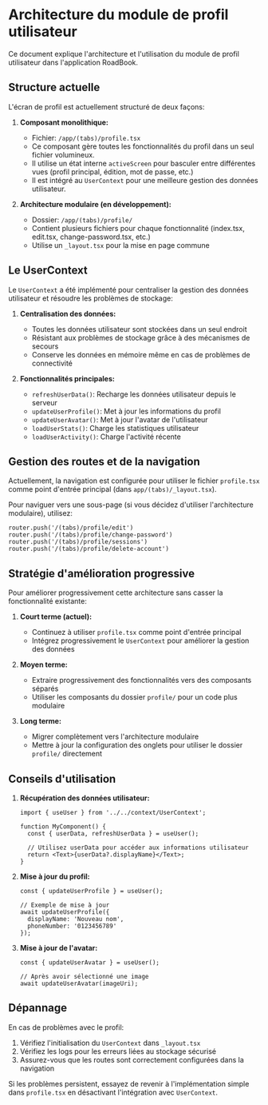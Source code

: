 # Architecture du module de profil utilisateur

Ce document explique l'architecture et l'utilisation du module de profil utilisateur dans l'application RoadBook.

## Structure actuelle

L'écran de profil est actuellement structuré de deux façons:

1. **Composant monolithique:** 
   - Fichier: `/app/(tabs)/profile.tsx`
   - Ce composant gère toutes les fonctionnalités du profil dans un seul fichier volumineux.
   - Il utilise un état interne `activeScreen` pour basculer entre différentes vues (profil principal, édition, mot de passe, etc.)
   - Il est intégré au `UserContext` pour une meilleure gestion des données utilisateur.

2. **Architecture modulaire (en développement):**
   - Dossier: `/app/(tabs)/profile/`
   - Contient plusieurs fichiers pour chaque fonctionnalité (index.tsx, edit.tsx, change-password.tsx, etc.)
   - Utilise un `_layout.tsx` pour la mise en page commune

## Le UserContext

Le `UserContext` a été implémenté pour centraliser la gestion des données utilisateur et résoudre les problèmes de stockage:

1. **Centralisation des données:**
   - Toutes les données utilisateur sont stockées dans un seul endroit
   - Résistant aux problèmes de stockage grâce à des mécanismes de secours
   - Conserve les données en mémoire même en cas de problèmes de connectivité

2. **Fonctionnalités principales:**
   - `refreshUserData()`: Recharge les données utilisateur depuis le serveur
   - `updateUserProfile()`: Met à jour les informations du profil
   - `updateUserAvatar()`: Met à jour l'avatar de l'utilisateur
   - `loadUserStats()`: Charge les statistiques utilisateur
   - `loadUserActivity()`: Charge l'activité récente

## Gestion des routes et de la navigation

Actuellement, la navigation est configurée pour utiliser le fichier `profile.tsx` comme point d'entrée principal (dans `app/(tabs)/_layout.tsx`).

Pour naviguer vers une sous-page (si vous décidez d'utiliser l'architecture modulaire), utilisez:

```tsx
router.push('/(tabs)/profile/edit')
router.push('/(tabs)/profile/change-password')
router.push('/(tabs)/profile/sessions')
router.push('/(tabs)/profile/delete-account')
```

## Stratégie d'amélioration progressive

Pour améliorer progressivement cette architecture sans casser la fonctionnalité existante:

1. **Court terme (actuel):**
   - Continuez à utiliser `profile.tsx` comme point d'entrée principal
   - Intégrez progressivement le `UserContext` pour améliorer la gestion des données

2. **Moyen terme:**
   - Extraire progressivement des fonctionnalités vers des composants séparés
   - Utiliser les composants du dossier `profile/` pour un code plus modulaire

3. **Long terme:**
   - Migrer complètement vers l'architecture modulaire 
   - Mettre à jour la configuration des onglets pour utiliser le dossier `profile/` directement

## Conseils d'utilisation

1. **Récupération des données utilisateur:**
   ```tsx
   import { useUser } from '../../context/UserContext';

   function MyComponent() {
     const { userData, refreshUserData } = useUser();
     
     // Utilisez userData pour accéder aux informations utilisateur
     return <Text>{userData?.displayName}</Text>;
   }
   ```

2. **Mise à jour du profil:**
   ```tsx
   const { updateUserProfile } = useUser();
   
   // Exemple de mise à jour
   await updateUserProfile({
     displayName: 'Nouveau nom',
     phoneNumber: '0123456789'
   });
   ```

3. **Mise à jour de l'avatar:**
   ```tsx
   const { updateUserAvatar } = useUser();
   
   // Après avoir sélectionné une image
   await updateUserAvatar(imageUri);
   ```

## Dépannage

En cas de problèmes avec le profil:

1. Vérifiez l'initialisation du `UserContext` dans `_layout.tsx`
2. Vérifiez les logs pour les erreurs liées au stockage sécurisé
3. Assurez-vous que les routes sont correctement configurées dans la navigation

Si les problèmes persistent, essayez de revenir à l'implémentation simple dans `profile.tsx` en désactivant l'intégration avec `UserContext`.